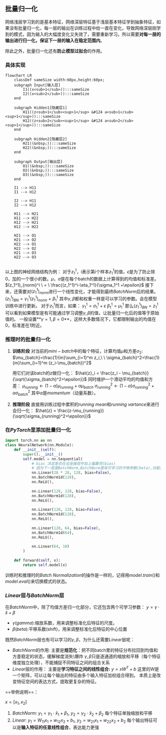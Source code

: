 ## 批量归一化

网络浅层学习到的是基本特征，网络深层特征基于浅层基本特征学到抽象特征，如果没有批量归一化，每一层的输出在训练过程中给一直在变化，导致网络深层刚学到的模式，因为输入的大幅度变化又失效了，需要重新学习。所以需要**对每一层的输出进行归一化，保证下一层的输入在稳定范围内**。

除此之外，批量归一化还有**防止模型过拟合**的作用。

### 具体实现

```mermaid
flowchart LR
	classDef sameSize width:60px,height:60px;
    subgraph Input[输入层]
        I1((x<sub>1</sub>)):::sameSize
        I2((x<sub>2</sub>)):::sameSize
    end

    subgraph Hidden1[隐藏层1]
        H11((z<sub>1</sub><sup>1</sup> &#124 a<sub>1</sub><sup>1</sup>)):::sameSize
        H12((z<sub>2</sub><sup>1</sup> &#124 a<sub>2</sub><sup>1</sup>)):::sameSize
    end
    
    subgraph Hidden2[隐藏层2]
    	H21((&nbsp;)):::sameSize
    	H22((&nbsp;)):::sameSize
    end

    subgraph Output[输出层]
        O1((&nbsp;)):::sameSize
        O2((&nbsp;)):::sameSize
        O3((&nbsp;)):::sameSize
    end

    I1 --> H11
    I1 --> H12

    I2 --> H11
    I2 --> H12
    
    H11 --> H21
    H11 --> H22
    H12 --> H21
    H12 --> H22

    H21 --> O1
    H21 --> O2
    H22 --> O1
    H22 --> O2
    H21 --> O3
    H22 --> O3
 

```

以上图的神经网络结构为例：
对于$z_1^1$，i表示第i个样本$z_1^1$的值，$\epsilon$是为了防止除0，加的一个很小的数。$\mu，\sigma$是在每个batch的数据上计算得到的均值和标准差。
$(z_1^1)_{norm}^i \ = \ \frac{(z_1^1)^i-\eta_1^1}{\sigma_1^1 +\epsilon}$
接下来，还需要对$(z_1^1)_{norm}$进行一个线性变化，才能得到最终$Batch Norm$后的结果。
$(z_1^1)_{BN} = \gamma_1^1(z_1^1)_{norm} \ + \ \beta_1^1$
其中$\gamma,\beta$都和权重一样是可以学习的参数。会在模型训练中进行更新。
对于$z_1^1$而言，如果：
$\gamma_1^1 = \sigma_1^1 + \epsilon$
$\beta_1^1 = \mu_1^1$
那么$(z_1^1)_{BN} = z_1^1$可以看到如果模型是有可能通过学习调整$\gamma,\beta$的值，让批量归一化后的值等于原始值的。
一般设置**$\gamma = 1, \beta = 0$**，这样大多数情况下，它都限制输出的均值在0，标准差在1附近。

### 推理时的批量归一化

1. **训练阶段**
   对当前的$mini-batch$中的每个特征，计算均值$\mu$和方差$\sigma_2$:
   $\mu_{batch}=\frac{1}{m}\sum_{i=1}^m z_i,\ \ \sigma_{batch}^2=\frac{1}{m}\sum_{i=1}^m (z_i-\mu_{batch})^2$

   用它们对该batch的z做归一化：
   $\hat{z}_i = \frac{z_i - \mu_{batch}}{\sqrt{\sigma_{batch}^2+\epsilon}}$
   同时维护一个滑动平均的均值和方差：
   $\mu_{running} \leftarrow (1-\alpha)\mu_{running}+\alpha\mu_{batch}$
   $\sigma_{running}^2 \leftarrow (1-\alpha)\sigma_{running}^2+\alpha\sigma_{batch}^2$
   其中$\alpha$是$momentum$（动量系数）。
   
2. **推理阶段**
   直接用训练过程中累积的$running \ mean$和$running \ vartance$来进行会归一化：
   $\hat{z} = \frac{z-\mu_{running}}{\sqrt{\sigma_{running}^2+\epsilon}}$

### 在$PyTorch$里添加批量归一化

```python
import torch.nn as nn
class NeuralNetwork(nn.Module):
    def __init__(self):
        super().__init__()
        self.model = nn.Sequential(
            # bias 决定是否在全连接层中加上偏置项(bias)
            # 因为下一层是BatchNorm,BatchNorm里有可学习的平移参数(beta),功能类似bias
            nn.Linear(28 * 28, 128, bias=False),
            nn.BatchNorm1d(128),
            nn.ReLU(),
            
            nn.Linear(128, 128, bias=False),
            nn.BatchNorm1d(128),
            nn.ReLU(),
            
            nn.Linear(128, 128, bias=False),
            nn.BatchNorm1d(128),
            nn.ReLU(),
            
            nn.Linear(128, 64, bias=False),
            nn.BatchNorm1d(64),
            nn.ReLU(),
            
            nn.Linear(64, 10)
        )
	
    def forward(self, x):
        return self.model(x)
```

训练时和推理时的$Batch \ Normalization$的操作是一样的，记得用$model.train()$和$model.eval()$来切换模式的状态。

### $Linear$层与$BatchNorm$层

在$BatchNorm$中，除了均值方差归一化部分，它还包含两个可学习参数：
$y = \gamma \cdot \hat{x} + \beta$

- $\gamma(gamma)$:缩放系数，用来调整标准化后特征的尺度。
- $\beta(beta)$:平移系数(shift)，用来调整标准化后特征的中心位置

既然$BatchNorm$层也有可以学习的$\gamma,\beta$，为什么还需要$Linear$层呢：

- $BatchNorm$的作用:
  主要是**规范化**：把不同batch里的特征分布拉回到均值和方差稳定的状态，缓解梯度消失\爆炸
  $\gamma,\beta$只是逐通道的缩放和平移（每个特征维度独立处理），不能捕捉不同特征之间的组合关系
- $Linear$层的作用：
  主要是**学习特征之间的线性组合:**
  $y = xW^T+b$
  这里的W是一个矩阵，可以让每个输出的特征由多个输入特征加权组合得到。
  本质上是改变特征空间的表达方式，提取更复杂的特征。

==举例说明==：

$x = [x_1,x_2]$

1. $BatchNorm$:
   $y_1 = \gamma_1\cdot\hat{x}_1+\beta_1,\ y_2 = \gamma_2\cdot\hat{x}_2+\beta_2$
   每个特征单独缩放和平移
2. $Linear$:
   $y_1 = W_{11}x_1+w_{12}x_2+b_1,\ y_2 = w_{21}x_1+w_{22}x_2+b_2$
   每个输出特征可以是**输入特征的任意线性组合**，表达能力更强
